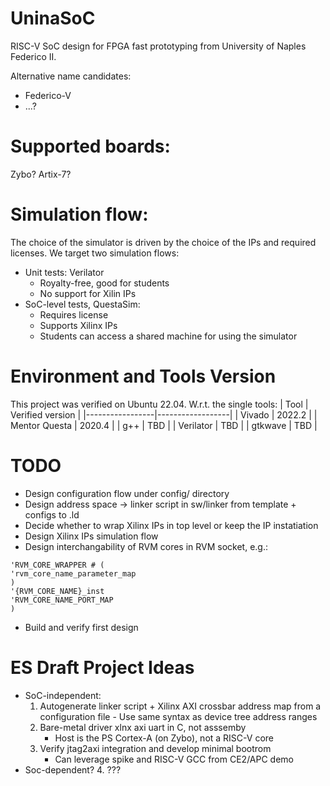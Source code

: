 # UninaSoC
RISC-V SoC design for FPGA fast prototyping from University of Naples Federico II.

Alternative name candidates:
* Federico-V
* ...?

# Supported boards:
Zybo?
Artix-7?

# Simulation flow:
The choice of the simulator is driven by the choice of the IPs and required licenses. We target two simulation flows:
* Unit tests: Verilator
   * Royalty-free, good for students
   * No support for Xilin IPs
* SoC-level tests, QuestaSim:
   * Requires license
   * Supports Xilinx IPs
   * Students can access a shared machine for using the simulator

# Environment and Tools Version 
This project was verified on Ubuntu 22.04.
W.r.t. the single tools:
| Tool            | Verified version |
|-----------------|------------------|
| Vivado          | 2022.2           |
| Mentor Questa   | 2020.4           |
| g++             | TBD              |
| Verilator       | TBD              |
| gtkwave         | TBD              |

# TODO
* Design configuration flow under config/ directory
* Design address space -> linker script in sw/linker from template + configs to .ld
* Decide whether to wrap Xilinx IPs in top level or keep the IP instatiation
* Design Xilinx IPs simulation flow
* Design interchangability of RVM cores in RVM socket, e.g.:  
```
'RVM_CORE_WRAPPER # (
'rvm_core_name_parameter_map
) 
'{RVM_CORE_NAME}_inst 
'RVM_CORE_NAME_PORT_MAP
)
```
* Build and verify first design

# ES Draft Project Ideas
- SoC-independent:
	1. Autogenerate linker script + Xilinx AXI crossbar address map from a configuration file
      - Use same syntax as device tree address ranges
	2. Bare-metal driver xlnx axi uart in C, not asssemby
		- Host is the PS Cortex-A (on Zybo), not a RISC-V core
	3. Verify jtag2axi integration and develop minimal bootrom
		- Can leverage spike and RISC-V GCC from CE2/APC demo
- Soc-dependent?
	4. ???
